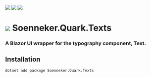 ﻿[![](https://img.shields.io/nuget/v/soenneker.quark.texts.svg?style=for-the-badge)](https://www.nuget.org/packages/soenneker.quark.texts/)
[![](https://img.shields.io/github/actions/workflow/status/soenneker/soenneker.quark.texts/publish-package.yml?style=for-the-badge)](https://github.com/soenneker/soenneker.quark.texts/actions/workflows/publish-package.yml)
[![](https://img.shields.io/nuget/dt/soenneker.quark.texts.svg?style=for-the-badge)](https://www.nuget.org/packages/soenneker.quark.texts/)

# ![](https://user-images.githubusercontent.com/4441470/224455560-91ed3ee7-f510-4041-a8d2-3fc093025112.png) Soenneker.Quark.Texts
### A Blazor UI wrapper for the typography component, Text.

## Installation

```
dotnet add package Soenneker.Quark.Texts
```
